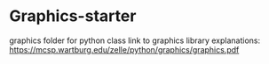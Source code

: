 # Graphics-starter
 graphics folder for python class
link to graphics library explanations:
https://mcsp.wartburg.edu/zelle/python/graphics/graphics.pdf